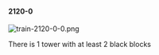 #### 2120-0
![train-2120-0-0.png](https://github.com/lil-lab/nlvr/raw/master/nlvr/train/images/24/train-2120-0-0.png "train-2120-0-0.png")

There is 1 tower with at least 2 black blocks